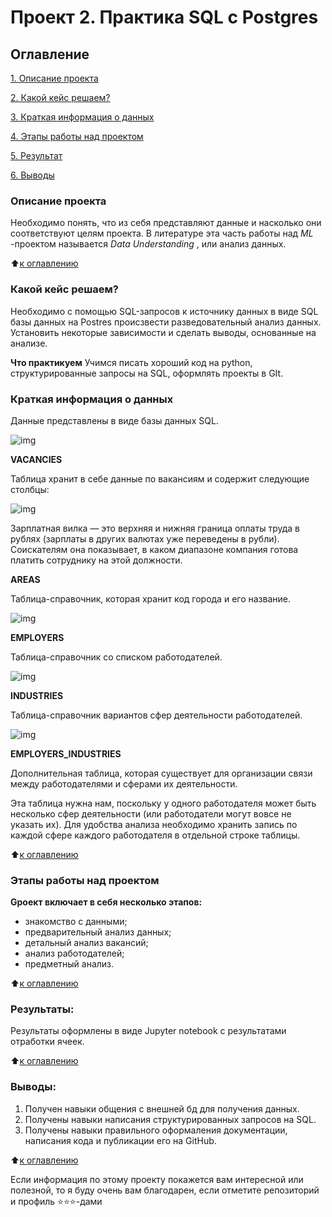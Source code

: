 # Проект 2. Практика SQL с Postgres

## Оглавление

[1. Описание проекта](https://github.com/SaakyanAG/Pub/tree/main/Project%202%20Postgres%20SQL/README.md#Описание-проекта)

[
](https://github.com/SaakyanAG/Pub/tree/main/Project_0%20Game%20Number%20Guess/README.md#Описание-проекта)[2. Какой кейс решаем?](https://github.com/SaakyanAG/Pub/tree/main/Project%202%20Postgres%20SQL/README.md#Какой-кейс-решаем)

[3. Краткая информация о данных](https://github.com/SaakyanAG/Pub/tree/main/Project%202%20Postgres%20SQL/README.md#Краткая-информация-о-данных)

[4. Этапы работы над проектом](https://github.com/SaakyanAG/Pub/tree/main/Project%202%20Postgres%20SQL/README.md#Этапы-работы-над-проектом)

[5. Результат](https://github.com/SaakyanAG/Pub/tree/main/Project%202%20Postgres%20SQL/README.md#Результат)

[6. Выводы](https://github.com/SaakyanAG/Pub/tree/main/Project%202%20Postgres%20SQL/README.md#Выводы)

### Описание проекта

Необходимо понять, что из себя представляют данные и насколько они соответствуют целям проекта. В литературе эта часть работы над  *ML* -проектом называется  *Data Understanding* , или анализ данных.

⬆️[к оглавлению](https://github.com/SaakyanAG/Pub/tree/main/Project%202%20Postgres%20SQhttps://github.com/SaakyanAG/Pub/tree/main/Project%202%20Postgres%20SQL/README.md#Оглавление)

### Какой кейс решаем?

Необходимо с помощью SQL-запросов к источнику данных в виде SQL базы данных на Postres происзвести разведовательный анализ данных. Установить некоторые зависимости и сделать выводы, основанные на анализе.

**Что практикуем**
Учимся писать хороший код на python, структурированные запросы на SQL, оформлять проекты в GIt.

### Краткая информация о данных

Данные представлены в виде базы данных SQL.

![img](https://lms.skillfactory.ru/assets/courseware/v1/efd63819603e7d4f4433ed2fedec717c/asset-v1:SkillFactory+DSPR-2.0+14JULY2021+type@asset+block/SQL_pj2_2_1.png)

**VACANCIES**

Таблица хранит в себе данные по вакансиям и содержит следующие столбцы:

![img](https://lms.skillfactory.ru/assets/courseware/v1/837cf6ff79f483e387a16c993634f3e4/asset-v1:SkillFactory+DSPR-2.0+14JULY2021+type@asset+block/SQL_pj2_2_2.png)

Зарплатная вилка — это верхняя и нижняя граница оплаты труда в рублях (зарплаты в других валютах уже переведены в рубли). Соискателям она показывает, в каком диапазоне компания готова платить сотруднику на этой должности.

**AREAS**

Таблица-справочник, которая хранит код города и его название.

![img](https://lms.skillfactory.ru/assets/courseware/v1/682c2306f3d46a25915a89d4ec7e16ed/asset-v1:SkillFactory+DSPR-2.0+14JULY2021+type@asset+block/SQL_pj2_2_3.png)

**EMPLOYERS**

Таблица-справочник со списком работодателей.

![img](https://lms.skillfactory.ru/assets/courseware/v1/d2a26db623c75572c71923b57241e038/asset-v1:SkillFactory+DSPR-2.0+14JULY2021+type@asset+block/SQL_pj2_2_4.png)

**INDUSTRIES**

Таблица-справочник вариантов сфер деятельности работодателей.

![img](https://lms.skillfactory.ru/assets/courseware/v1/2c76bca09937a1a05a9e66d51008e298/asset-v1:SkillFactory+DSPR-2.0+14JULY2021+type@asset+block/SQL_pj2_2_5.png)

**EMPLOYERS_INDUSTRIES**

Дополнительная таблица, которая существует для организации связи между работодателями и сферами их деятельности.

Эта таблица нужна нам, поскольку у одного работодателя может быть несколько сфер деятельности (или работодатели могут вовсе не указать их). Для удобства анализа необходимо хранить запись по каждой сфере каждого работодателя в отдельной строке таблицы.

⬆️[к оглавлению](https://github.com/SaakyanAG/Pub/tree/main/Project%202%20Postgres%20SQhttps://github.com/SaakyanAG/Pub/tree/main/Project%202%20Postgres%20SQL/README.md#Оглавлениhttps://github.com/SaakyanAG/Pub/tree/main/Project%202%20Postgres%20SQhttps://github.com/SaakyanAG/Pub/tree/main/Project%202%20Postgres%20SQL/README.md#Оглавление)

### Этапы работы над проектом

**Gроект включает в себя несколько этапов:**

* знакомство с данными;
* предварительный анализ данных;
* детальный анализ вакансий;
* анализ работодателей;
* предметный анализ.

⬆️[к оглавлению](https://github.com/SaakyanAG/Pub/tree/main/Project%202%20Postgres%20SQhttps://github.com/SaakyanAG/Pub/tree/main/Project%202%20Postgres%20SQL/README.md#Оглавлениhttps://github.com/SaakyanAG/Pub/tree/main/Project%202%20Postgres%20SQhttps://github.com/SaakyanAG/Pub/tree/main/Project%202%20Postgres%20SQL/README.md#Оглавление)

### Результаты:

Результаты оформлены в виде Jupyter notebook с результатами отработки ячеек.

⬆️[к оглавлению](https://github.com/SaakyanAG/Pub/tree/main/Project%202%20Postgres%20SQhttps://github.com/SaakyanAG/Pub/tree/main/Project%202%20Postgres%20SQL/README.md#Оглавлениhttps://github.com/SaakyanAG/Pub/tree/main/Project%202%20Postgres%20SQhttps://github.com/SaakyanAG/Pub/tree/main/Project%202%20Postgres%20SQL/README.md#Оглавление)

### Выводы:

1. Получен навыки общения с внешней бд для получения данных.
2. Получены навыки написания структурированных запросов на SQL.
3. Получены навыки правильного оформаления документации, написания кода и публикации его на GitHub.

⬆️[к оглавлению](https://github.com/SaakyanAG/Pub/tree/main/Project%202%20Postgres%20SQhttps://github.com/SaakyanAG/Pub/tree/main/Project%202%20Postgres%20SQL/README.md#Оглавлениhttps://github.com/SaakyanAG/Pub/tree/main/Project%202%20Postgres%20SQhttps://github.com/SaakyanAG/Pub/tree/main/Project%202%20Postgres%20SQL/README.md#Оглавление)

Если информация по этому проекту покажется вам интересной или полезной, то я буду очень вам благодарен, если отметите репозиторий и профиль ⭐️⭐️⭐️-дами
